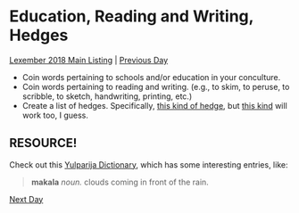 # Education, Reading and Writing, Hedges
[Lexember 2018 Main Listing](_prompts/r-conlangs/lexember/2018/toc_lex18.md) | [Previous Day](_prompts/r-conlangs/lexember/2018/prompts/w3/20.md)

+ Coin words pertaining to schools and/or education in your conculture.
+ Coin words pertaining to reading and writing. (e.g., to skim, to peruse, to scribble, to sketch, handwriting, printing, etc.)
+ Create a list of hedges. Specifically, [this kind of hedge](https://en.wikipedia.org/wiki/Hedge_(linguistics)), but [this kind](https://en.wikipedia.org/wiki/Hedge) will work too, I guess.

## RESOURCE!

Check out this [Yulparija Dictionary](https://drive.google.com/file/d/1RKX4Rbxu9IfgSZXIAvQQR7qzT4TKBxBx/view?usp=sharing), which has some interesting entries, like:

> **makala** _noun._ clouds coming in front of the rain.

[Next Day](_prompts/r-conlangs/lexember/2018/prompts/w4/22.md)
